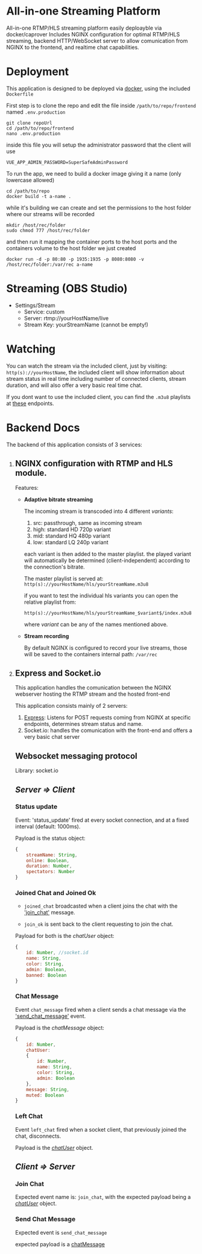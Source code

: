 # All-in-one Streaming Platform
All-in-one RTMP/HLS streaming platform easily deploayble via docker/caprover Includes NGINX configuration for optimal RTMP/HLS streaming, backend HTTP/WebSocket server to allow comunication from NGINX to the frontend, and realtime chat capabilities.

# Deployment
This application is designed to be deployed via [docker](https://docs.docker.com/install/), using the included `Dockerfile`

First step is to clone the repo and edit the file inside `/path/to/repo/frontend` named `.env.production`

```shell
git clone repoUrl
cd /path/to/repo/frontend
nano .env.production
```

inside this file you will setup the administrator password that the client will use

```
VUE_APP_ADMIN_PASSWORD=SuperSafeAdminPassword
```

To run the app, we need to build a docker image giving it a name (only lowercase allowed)
```shell
cd /path/to/repo
docker build -t a-name .
```
while it's building we can create and set the permissions to the host folder where our streams will be recorded
```shell
mkdir /host/rec/folder
sudo chmod 777 /host/rec/folder
```

and then run it mapping the container ports to the host ports and the containers volume to the host folder we just created

```shell
docker run -d -p 80:80 -p 1935:1935 -p 8080:8080 -v /host/rec/folder:/var/rec a-name
```

# Streaming (OBS Studio)

* Settings/Stream 
  * Service: custom
  * Server: rtmp://yourHostName/live
  * Stream Key: yourStreamName (cannot be empty!)

# Watching
You can watch the stream via the included client, just by visiting: `http(s)://yourHostName`, the included client will show information about stream status in real time including number of connected clients, stream duration, and will also offer a very basic real time chat.

If you dont want to use the included client, you can find the `.m3u8` playlists at [these](#playlist-endpoints) endpoints.

# Backend Docs
The backend of this application consists of 3 services:

1. ## NGINX configuration with RTMP and HLS module.

    Features:
    * **Adaptive bitrate streaming**
    
        The incoming stream is transcoded into 4 different *variants*:
        1. src: passthrough, same as incoming stream
        2. high: standard HD 720p variant
        3. mid: standard HQ 480p variant
        4. low: standard LQ 240p variant
   
        each variant is then added to the master playlist.
        the played variant will automatically be determined (client-independent) according to the connection's bitrate.

        <a id="playlist-endpoints"></a>
        The master playlist is served at:
        `http(s)://yourHostName/hls/yourStreamName.m3u8`


        if you want to test the individual hls variants you can open the relative playlist from:

        `http(s)://yourHostName/hls/yourStreamName_$variant$/index.m3u8`

        where $variant$ can be any of the names mentioned above.

    * **Stream recording**

        By default NGINX is configured to record your live streams, those will be saved to the containers internal path: `/var/rec`

2. ## Express and Socket.io

    This application handles the comunication between the NGINX webserver hosting the RTMP stream and the hosted front-end

    This application consists mainly of 2 servers:
    1. [Express](https://expressjs.com): Listens for POST requests coming from NGINX at specific endpoints, determines stream status and name.
    2. Socket.io: handles the comunication with the front-end and offers a very basic chat server

    ## Websocket messaging protocol
    Library: socket.io

    ## *Server => Client*

    ### Status update
    Event: 'status_update' fired at every socket connection, and at a fixed interval (default: 1000ms).

    Payload is the status object:
    <a id='status-object'></a>
    ```JavaScript
    {
        streamName: String,
        online: Boolean,
        duration: Number,
        spectators: Number
    }
    ```
    ### Joined Chat and Joined Ok
    * `joined_chat` broadcasted when a client joins the chat with the ['join_chat'](#join-chat) message.

    * `join_ok` is sent back to the client requesting to join the chat. 

    Payload for both is the _chatUser_ object:
    <a id='chat-user-object'></a>
    ```JavaScript
    {
        id: Number, //socket.id
        name: String,
        color: String,
        admin: Boolean,
        banned: Boolean
    }
    ```
    ### Chat Message
    Event `chat_message` fired when a client sends a chat message via the ['send_chat_message'](#send-chat-message) event.

    Payload is the _chatMessage_ object:
    <a id='chat-message-object'></a>
    ```JavaScript
    {
        id: Number,
        chatUser:
        {
            id: Number,
            name: String,
            color: String,
            admin: Boolean
        },
        message: String,
        muted: Boolean
    }
    ```
    ### Left Chat
    Event `left_chat` fired when a socket client, that previously joined the chat, disconnects.

    Payload is the [_chatUser_](#chat-user-object) object.

    ## *Client => Server*

    <a id='join-chat'></a>
    ### Join Chat
    Expected event name is: `join_chat`, with the expected payload being a [_chatUser_](#chat-user-object) object.

    <a id='send-chat-message'></a>
    ### Send Chat Message
    Expected event is `send_chat_message`

    expected payload is a [chatMessage](#chat-message-object)
